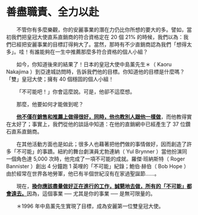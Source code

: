# 善盡職責、全力以赴

&emsp;&emsp;不管你有多麼樂觀，你的安麗事業的潛在力仍比你所想的要大的多。譬如，當初我們把皇冠大使直系直銷商的符合資格定在 20 個 21% 的時候，我們以為：我們已經把安麗事業的目標訂得夠大了。當然，那時有不少直銷商認為我們「想得太多」。哇！有誰能夠在一生中推薦那麼多符合資格的個人小組？

&emsp;&emsp;如今，你知道後來的結果了！日本的皇冠大使中島薰先生＊（ Kaoru Nakajima ）到亞達城訪問時，告訴我們他的目標。你知道他的目標是什麼嗎？「雙」皇冠大使；擁有 40 個穩固的個人小組！

&emsp;&emsp;「不可能吧！」你會這麼說。可是，他卻不這麼想。

&emsp;&emsp;那麼，他要如何才能做到呢？

&emsp;&emsp;[**他不僅在銷售和推薦上做得很好，同時，他也教別人跟他一樣做**]()，而他教得實在太好了；事實上，我們從他的談話中知道：在他的直銷網中已經產生了 37 位鑽石直系直銷商。

&emsp;&emsp;在其他活動方面也是如此；很多人也藉著把他們做的事情做好，因而創造了許多「不可能」的事蹟。紐約的舞台劇演員尤勃連納（ Yul Brynner ）當他扮演同一個角色達 5,000 次時，他完成了一項不可能的成就。羅傑‧班納斯特（ Roger Bannister ）創出 4 分鐘跑 1 英哩的「不可能」紀錄；鮑伯‧赫伯（ Bob Hope ）由於經常在世界各地勞軍，他已有半個世紀沒有在家過聖誕節……。

&emsp;&emsp;現在，[**換你應該盡量做好正在進行的工作，誠懇地去做，所有的「不可能」都會遠去。**]()因為，這個事業 ── 尤其是你的事業 ── 是無可限量的。

&emsp;&emsp;＊1996 年中島薰先生實現了目標，成為安麗第一位雙皇冠大使。

